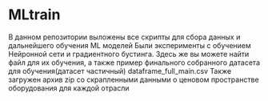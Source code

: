 # MLtrain
В данном репозитории выложены все скрипты для сбора данных и дальнейшего обучения ML моделей
Были эксперименты с обучением Нейронной сети и градиентного бустинга. Здесь же вы можете найти файл для их обучения, а также пример финального собранного датасета для обучения(датасет частичный) dataframe_full_main.csv
Также загружен архив zip со скрапленными данными о ценовом пространстве оборудования для каждой отрасли 
